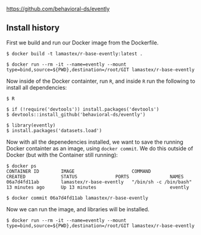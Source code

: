 https://github.com/behavioral-ds/evently

## Install history

First we build and run our Docker image from the Dockerfile.

``` 
$ docker build -t lamastex/r-base-evently:latest . 

$ docker run --rm -it --name=evently --mount type=bind,source=${PWD},destination=/root/GIT lamastex/r-base-evently
```
Now inside of the Docker containter, run ```R```, and inside ```R```  run the following to install all dependencies:

``` 
$ R

$ if (!require('devtools')) install.packages('devtools')
$ devtools::install_github('behavioral-ds/evently')

$ library(evently)
$ install.packages('datasets.load')
 ```
 Now with all the depenedencies installed, we want to save the running Docker containter as an image, using ```docker commit```. We do this outside of Docker (but with the Container still running):
 
```
$ docker ps
CONTAINER ID        IMAGE                     COMMAND                  CREATED             STATUS              PORTS               NAMES
06a7d4fd11ab        lamastex/r-base-evently   "/bin/sh -c /bin/bash"   13 minutes ago      Up 13 minutes                           evently
 
$ docker commit 06a7d4fd11ab lamastex/r-base-evently
```
Now we can run the image, and libraries will be installed.
```
$ docker run --rm -it --name=evently --mount type=bind,source=${PWD},destination=/root/GIT lamastex/r-base-evently
```
 
 
